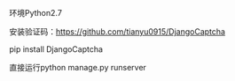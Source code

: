 ﻿环境Python2.7

 

安装验证码：https://github.com/tianyu0915/DjangoCaptcha

pip install DjangoCaptcha

直接运行python manage.py runserver



